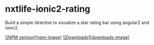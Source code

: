 nxtlife-ionic2-rating
======================

Build a simple directive to visualize a star rating bar using angular2 and ionic2.

[![NPM version][npm-image]][npm-url] [![Downloads][downloads-image]][downloads-url]

[npm-url]: https://www.npmjs.com/package/nxtlife-ionic2-rating
[downloads-url]: http://badge.fury.io/js/nxtlife-ionic2-rating